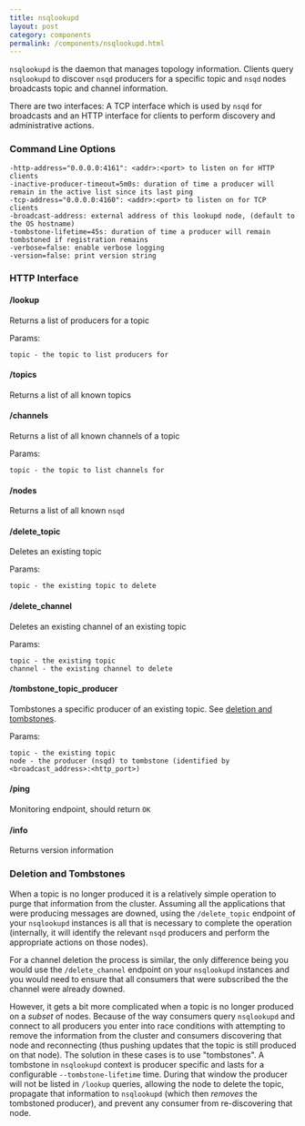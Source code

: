 ```yaml
--- 
title: nsqlookupd
layout: post
category: components
permalink: /components/nsqlookupd.html
---
```


`nsqlookupd` is the daemon that manages topology information. Clients query `nsqlookupd` to discover
`nsqd` producers for a specific topic and `nsqd` nodes broadcasts topic and channel information.

There are two interfaces: A TCP interface which is used by `nsqd` for broadcasts and an HTTP
interface for clients to perform discovery and administrative actions.

### Command Line Options

    -http-address="0.0.0.0:4161": <addr>:<port> to listen on for HTTP clients
    -inactive-producer-timeout=5m0s: duration of time a producer will remain in the active list since its last ping
    -tcp-address="0.0.0.0:4160": <addr>:<port> to listen on for TCP clients
    -broadcast-address: external address of this lookupd node, (default to the OS hostname)
    -tombstone-lifetime=45s: duration of time a producer will remain tombstoned if registration remains
    -verbose=false: enable verbose logging
    -version=false: print version string

### HTTP Interface

#### /lookup

Returns a list of producers for a topic

Params:

    topic - the topic to list producers for

#### /topics

Returns a list of all known topics

#### /channels

Returns a list of all known channels of a topic

Params:

    topic - the topic to list channels for

#### /nodes

Returns a list of all known `nsqd`

#### /delete_topic

Deletes an existing topic

Params:

    topic - the existing topic to delete

#### /delete_channel

Deletes an existing channel of an existing topic

Params:

    topic - the existing topic
    channel - the existing channel to delete

#### /tombstone_topic_producer

Tombstones a specific producer of an existing topic. See [deletion and
tombstones](#deletion_tombstones).

Params:

    topic - the existing topic
    node - the producer (nsqd) to tombstone (identified by <broadcast_address>:<http_port>)

#### /ping

Monitoring endpoint, should return `OK`

#### /info

Returns version information

### <a name="deletion_tombstones">Deletion and Tombstones</a>

When a topic is no longer produced it is a relatively simple operation to purge that information
from the cluster. Assuming all the applications that were producing messages are downed, using the
`/delete_topic` endpoint of your `nsqlookupd` instances is all that is necessary to complete the
operation (internally, it will identify the relevant `nsqd` producers and perform the appropriate
actions on those nodes).

For a channel deletion the process is similar, the only difference being you would use the
`/delete_channel` endpoint on your `nsqlookupd` instances and you would need to ensure that all
consumers that were subscribed the the channel were already downed.

However, it gets a bit more complicated when a topic is no longer produced on a *subset* of nodes.
Because of the way consumers query `nsqlookupd` and connect to all producers you enter into race
conditions with attempting to remove the information from the cluster and consumers discovering that
node and reconnecting (thus pushing updates that the topic is still produced on that node). The
solution in these cases is to use "tombstones". A tombstone in `nsqlookupd` context is producer
specific and lasts for a configurable `--tombstone-lifetime` time. During that window the producer
will not be listed in `/lookup` queries, allowing the node to delete the topic, propagate that
information to `nsqlookupd` (which then *removes* the tombstoned producer), and prevent any consumer
from re-discovering that node.
